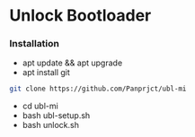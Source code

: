 # Unlock Bootloader
### Installation
- apt update && apt upgrade
- apt install git
```bash
git clone https://github.com/Panprjct/ubl-mi
```
- cd ubl-mi
- bash ubl-setup.sh
- bash unlock.sh

